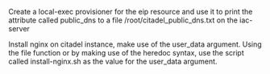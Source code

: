 

Create a local-exec provisioner for the eip resource and use it to print the attribute called public_dns to a file /root/citadel_public_dns.txt on the iac-server




Install nginx on citadel instance, make use of the user_data argument.
Using the file function or by making use of the heredoc syntax, use the script called install-nginx.sh as the value for the user_data argument.




